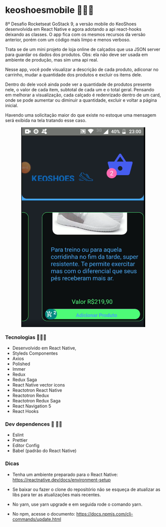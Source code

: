 # keoshoesmobile 👟🥾👠

8º Desafio Rocketseat GoStack 9, a versão mobile do KeoShoes desenvolvida em React Native e agora adotando a api react-hooks deixando as classes. O app fica com os mesmos recursos da versão anterior, porém com um código mais limpo e menos verboso.

<p>
 Trata se de um mini projeto de loja online de calçados que usa JSON server para guardar os dados dos produtos.
 Obs: ela não deve ser usada em ambiente de produção, mas sim uma api real.
 <p> 
 
 <p>
  Nesse app, você pode visualizar a descrição de cada produto, adiconar no carrinho, mudar a quantidade dos produtos e excluir os items dele.
 </p>
 
 <p>
    Dentro do dele você ainda pode ver a quantidade de produtos presente nele, o valor de cada item, subtotal de cada um e o total geral. Pensando em melhorar a visualização, cada calçado é redenrizado dentro de um card, onde se pode aumentar ou diminuir a quantidade, excluir e voltar a página inicial.
</p>

<p>
  Havendo uma solicitação maior do que existe no estoque uma mensagem será exibida na tela tratando esse caso. 
 </p>


<p align="center"> 
  <img src="https://github.com/KelvinLopes/keoshoesmobile/blob/master/Screenshot%202020-05-21%20at%2006.58.19.png"      width="400" heigth="700" align="center" alt="Tela do app KeoShoes mobile"/>
 </p>

### Tecnologias 🔧🚙🔌

* Desenvolvido em React Native,
* Styleds Componentes
* Axios
* Polished
* Immer
* Redux
* Redux Saga
* React Native vector icons
* Reactotron React Native
* Reactotron Redux
* Reactotron Redux Saga
* React Navigation 5
* React Hooks

### Dev dependences 🤝  🤜🤛
* Eslint 
* Prettier
* Editor Config
* Babel (padrão do React Native)

### Dicas

* Tenha um ambiente preparado para o React Native: https://reactnative.dev/docs/environment-setup

* Se baixar ou fazer o clone do repositório não se esqueça de atualizar as libs para ter as atualizações mais recentes.

* No yarn, use yarn upgrade e em seguida rode o comando yarn.

* No npm, acesse o documento: https://docs.npmjs.com/cli-commands/update.html
